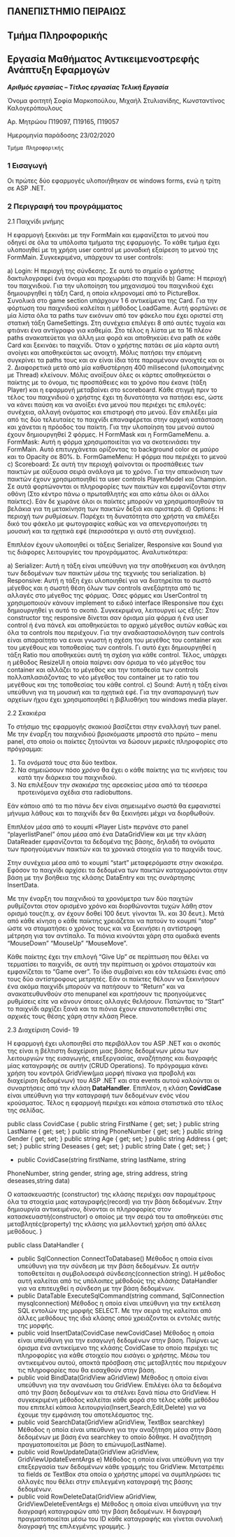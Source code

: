 ## ΠΑΝΕΠΙΣΤΗΜΙΟ ΠΕΙΡΑΙΩΣ

## Τμήμα Πληροφορικής

## Εργασία Μαθήματος Αντικειμενοστρεφής Ανάπτυξη Εφαρμογών

**_Αριθμός εργασίας – Τίτλος
εργασίας
Τελική Εργασία_**

Όνομα φοιτητή
Σοφία Μαρκοπούλου, Μιχαήλ Στυλιανίδης, Κωνσταντίνος
Καλογερόπουλους

Αρ. Μητρώου Π19097, Π19165, Π19057

Ημερομηνία παράδοσης 23/02/2020


```
Τμήμα Πληροφορικής
```

### 1 Εισαγωγή

Οι πρώτες δύο εφαρμογές υλοποιήθηκαν σε windows forms, ενώ η τρίτη σε ASP .NET.

### 2 Περιγραφή του προγράμματος

2.1 Παιχνίδι μνήμης

Η εφαρμογή ξεκινάει με την FormMain και εμφανίζεται το μενού που οδηγεί σε όλα τα
υπόλοιπα τμήματα της εφαρμογής. Το κάθε τμήμα έχει υλοποιηθεί με τη χρήση user control
με μοναδική εξαίρεση το μενού της FormMain. Συγκεκριμένα, υπάρχουν τα user controls:


a) Login: Η περιοχή της σύνδεσης. Σε αυτό το σημείο ο χρήστης δακτυλογραφεί ένα
όνομα και προχωράει στο παιχνίδι
b) Game: H περιοχή του παιχνιδιού. Για την υλοποίηση του μηχανισμού του παιχνιδιού
έχει δημιουργηθεί η τάξη Card, η οποία κληρονομεί από το PictureBox. Συνολικά στο
game section υπάρχουν 1 6 αντικείμενα της Card. Για την φόρτωση του παιχνιδιού
καλείται η μέθοδος LoadGame. Αυτή φορτώνει σε μία λίστα όλα τα paths των
εικόνων από τον φάκελο που έχει οριστεί στη στατική τάξη GameSettings. Στη
συνέχεια επιλέγει 8 από αυτές τυχαία και φτιάνει ένα αντίγραφο για καθεμία. Στο
τέλος η λίστα με τα 16 πλέον paths ανακατεύεται για άλλη μια φορά και αποθηκεύει
ένα path σε κάθε Card και ξεκινάει το παιχνίδι. Όταν ο χρήστης πατάει σε μία κάρτα
αυτή ανοίγει και αποθηκεύεται ως ανοιχτή. Μόλις πατήσει την επόμενη συγκρίνει
τα paths τους και αν είναι ίδια τότε παραμένουν ανοιχτές και οι 2. Διαφορετικά μετά
από μία καθυστέρηση 400 milisecond (υλοποιημένης με Thread) κλείνουν. Μόλις
ανοίξουν όλες οι κάρτες αποθηκεύεται ο παίκτης με το όνομα, τις προσπάθειες και
το χρόνο που έκανε (τάξη Player) και η εφαρμογή μεταβαίνει στο scoreboard. Κάθε
στιγμή πριν το τέλος του παιχνιδιού ο χρήστης έχει τη δυνατότητα να πατήσει esc,
ώστε να κάνει παύση και να ανοίξει ένα μενού που περιέχει τις επιλογές: συνέχεια,
αλλαγή ονόματος και επιστροφή στο μενού. Εάν επιλέξει μία από τις δύο τελευταίες
το παιχνίδι επαναφέρεται στην αρχική κατάσταση και χάνεται η πρόοδος του παίκτη.
Για την υλοποίηση του μενού αυτού έχουν δημιουργηθεί 2 φόρμες. Η FormMask και
η FormGameMenu.
    a. FormMask: Αυτή η φόρμα χρησιμοποιείται για να σκοτεινιάσει την
    FormMain. Αυτό επιτυγχάνεται ορίζοντας το background color σε μαύρο και
    το Opacity σε 80%.
    b. FormGameMenu: H φόρμα που περιέχει το μενού
c) Scoreboard: Σε αυτή την περιοχή φαίνονται οι προσπάθειες των παικτών με αύξουσα
σειρά ανάλογα με το χρόνο. Για την απεικόνιση των παικτών έχουν χρησιμοποιηθεί
τα user controls PlayerModel και Champion. Σε αυτά φορτώνονται οι πληροφορίες
των παικτών και εμφανίζονται στην οθόνη (Στο κέντρο πάνω ο πρωταθλητής και απο
κάτω όλοι οι άλλοι παίκτες). Εάν δε χωράνε όλοι οι παίκτες μπορούν να
χρησιμοποιηθούν τα βελάκια για τη μετακίνηση των παικτών δεξιά και αριστερά.
d) Options: Η περιοχή των ρυθμίσεων. Παρέχει τη δυνατότητα στο χρήστη να επιλέξει
δικό του φάκελο με φωτογραφίες καθώς και να απενεργοποιήσει τη μουσική και τα
ηχητικά εφέ (περισσότερα γι αυτό στη συνέχεια).



Επιπλέον έχουν υλοποιηθεί οι τάξεις Serializer, Responsive και Sound για τις διάφορες
λειτουργίες του προγράμματος. Αναλυτικότερα:

a) Serializer: Αυτή η τάξη είναι υπεύθυνη για την αποθήκευση και άντληση των
δεδομένων των παικτών μέσω της τεχνικής του serialization.
b) Responsive: Αυτή η τάξη έχει υλοποιηθεί για να διατηρείται το σωστό μέγεθος και η
σωστή θέση όλων των controls ανεξάρτητα από τις αλλαγές στο μέγεθος της φόρμας.
Όσες φόρμες και UserControl τη χρησιμοποιούν κάνουν implement το ειδικό
interface IResponsive που έχει δημιουργηθεί γι αυτό το σκοπό. Συγκεκριμένα,
λειτουργεί ως εξής: Στον constructor της responsive δίνεται σαν όρισμα μία φόρμα
ή ένα user control ή ένα πάνελ και αποθηκεύεται το αρχικό μέγεθος αυτών καθώς
και όλα τα controls που περιέχουν. Για την αναδιαστασιολόγηση των controls είναι
απαραίτητο να ειναι γνωστή η σχέση του μεγέθος του container και του μεγέθους
και τοποθεσίας των controls. Γι αυτό έχει δημιουργηθεί η τάξη Ratio που αποθηκεύει
αυτή τη σχέση για κάθε control. Τέλος, υπάρχει η μέθοδος ResizeUI η οποία παίρνει
σαν όρισμα το νέο μέγεθος του container και αλλάζει το μέγεθος και την τοποθεσία
των controls πολλαπλασιάζοντας το νέο μέγεθος του container με το ratio του
μεγέθους και της τοποθεσίας του κάθε control.
c) Sound: Αυτή η τάξη είναι υπεύθυνη για τη μουσική και τα ηχητικά εφέ. Για την
αναπαραγωγή των αρχείων ήχου έχει χρησιμοποιηθεί η βιβλιοθήκη του windows
media player.

2.2 Σκακιέρα

Το στήσιμο της εφαρμογής σκακιού βασίζεται στην εναλλαγή των panel. Με την έναρξη του
παιχνιδιού βρισκόμαστε μπροστά στο πρώτο – menu panel, στο οποίο οι παίκτες ζητούνται
να δώσουν μερικές πληροφορίες στο πρόγραμμα:

1. Τα _ονόματά_ τους στα δύο textbox.
2. Να σημειώσουν πόσο _χρόνο_ θα έχει ο κάθε παίκτης για τις κινήσεις του κατά την διάρκεια
    του παιχνιδιού.
3. Να επιλέξουν την _σκακιέρα_ της αρεσκείας μέσα από τα τέσσερα προτεινόμενα σχέδια στα
    radiobuttons.



Εάν κάποιο από τα πιο πάνω δεν είναι σημειωμένο σωστά θα εμφανιστεί μήνυμα
λάθους και το παιχνίδι δεν θα ξεκινήσει μέχρι να διορθωθούν.

Επιπλέον μέσα από το κουμπί «Player List» περνάνε στο panel “playerlistPanel” όπου μέσα
από ένα DataGridView και με την κλάση DataReader εμφανίζονται τα δεδομένα της βάσης,
δηλαδή τα ονόματα των προηγούμενων παικτών και τα χρονικά στοιχεία για το παιχνίδι
τους.

Στην συνέχεια μέσα από το κουμπί “start” μεταφερόμαστε στην σκακιέρα. Εφόσον το
παιχνίδι αρχίσει τα δεδομένα των παικτών καταχωρούνται στην βάση με την βοήθεια της
κλάσης DataEntry και της συνάρτησης InsertData.

Με την έναρξη του παιχνιδιού τα χρονόμετρα των δύο παιχτών ρυθμίζονται στον ορισμένο
χρόνο και διορθώνονται τυχών λάθη στον ορισμό τους(π.χ. αν έχουν δοθεί 100 δευτ.
γίνονται 1λ. και 30 δευτ.). Μετά από κάθε κίνηση ο κάθε παίκτης χρειάζεται να πατούν το
κουμπί “stop” ώστε να σταματήσει ο χρόνος τους και να ξεκινήσει η αντίστροφη μέτρηση
για τον αντίπαλο.
Τα πιόνια κινούνται χάρη στα ομαδικά events “MouseDown” “MouseUp” “MouseMove”.


Κάθε παίκτης έχει την επιλογή “Give Up” σε περίπτωση που θέλει να τερματίσει το
παιχνίδι, σε αυτή την περίπτωση οι χρόνοι σταματούν και εμφανίζεται το “Game over”. Το
ίδιο συμβαίνει και εάν τελειώσει ένας από τους δύο αντίστροφους μετρητές.
Εάν οι παίκτες θέλουν να ξεκινήσουν ένα ακόμα παιχνίδι μπορούν να πατήσουν το “Return”
και να ανακατευθυνθούν στο menupanel και κρατήσουν τις προηγούμενες ρυθμίσεις είτε να
κάνουν όποιες αλλαγές θελήσουν. Πατώντας το “Start” το παιχνίδι αρχίζει ξανά και τα
πιόνια έχουν επανατοποθετηθεί στις αρχικές τους θέσης χάρη στην κλάση Piece.

2.3 Διαχείριση Covid- 19

Η εφαρμογή έχει υλοποιηθεί στο περιβάλλον του ASP .NET και ο σκοπός της είναι η βέλτιστη
διαχείριση μιας βάσης δεδομένων μέσω των λειτουργιών της εισαγωγής, επεξεργασίας,
αναζήτησης και διαγραφής μίας καταγραφής σε αυτήν (CRUD Operations). Το πρόγραμμα
κάνει χρήση του κοντρόλ GridView(μια μορφή πίνακα για προβολή και διαχείριση
δεδομένων) του ASP .NET και στα events αυτού καλούνται οι συναρτήσεις από την κλάση
**DataHandler**. Επιπλέον, η κλάση **CovidCase** είναι υπεύθυνη για την καταγραφή των
δεδομένων ενός νέου κρούσματος. Τέλος η εφαρμογή περιέχει και κάποια στατιστικά στο
τέλος της σελίδας.

public class CovidCase
{
public string FirstName { get; set; }
public string LastName { get; set; }
public string PhoneNumber { get; set; }
public string Gender { get; set; }
public string Age { get; set; }
public string Address { get; set; }
public string Deseases { get; set; }
public string Date { get; set; }

- public CovidCase(string firstName, string lastName, string

PhoneNumber, string gender, string age, string address, string
deseases,string data)

Ο κατασκευαστής (constructor) της κλάσης περιέχει σαν παραμέτρους όλα
τα στοιχεία μιας καταγραφής(record) για την βάση δεδομένων. Στην
δημιουργία αντικειμένου, δίνονται οι πληροφορίες στον
κατασκευαστή(constructor) ο οποίος με την σειρά του τα αποθηκεύει
στις μεταβλητές(property) της κλάσης για μελλοντική χρήση από άλλες
μεθόδους.
}

public class DataHandler {

- public SqlConnection ConnectToDatabase()
Μέθοδος η οποία είναι υπεύθυνη για την σύνδεση με την βάση δεδομένων.
Σε αυτήν τοποθετείται η συμβολοσειρά σύνδεσης(connection string). Η
μέθοδος αυτή καλείται από τις υπόλοιπες μέθοδούς της κλάσης
DataHandler για να επιτευχθεί η σύνδεση με την βάση δεδομένων.
- public DataTable ExecuteSqlCommand(string command, SqlConnection
mysqlconnection)
Μέθοδος η οποία είναι υπεύθυνη για την εκτέλεση SQL εντολών της μορφής
SELECT. Με την σειρά της καλείται από άλλες μεθόδους της ιδιά κλάσης
οπού χρειάζονται οι εντολές αυτής της μορφής.
- public void InsertData(CovidCase newCovidCase)
Μέθοδος η οποία είναι υπεύθυνη για την εισαγωγή δεδομένων στην βάση.
Παίρνει ως όρισμα ένα αντικείμενο της κλάσης CovidCase το οποίο
περιέχει τις πληροφορίες για κάθε στοιχείο που εισάγει ο χρήστης.
Μέσω του αντικειμένου αυτού, αποκτά πρόσβαση στις μεταβλητές που
περιέχουν τις πληροφορίες που θα εισαχθούν στην βάση.
- public void BindData(GridView aGridView)
Μέθοδος η οποία είναι υπεύθυνη για την ανανέωση του GridView. Επιλέγει
όλα τα δεδομένα από την βάση δεδομένων και τα στέλνει ξανά πίσω στο
GridView. Η συγκεκριμένη μέθοδος καλείται κάθε φορά στο τέλος κάθε
μεθόδου που επιτελεί κάποια λειτουργία(Insert,Search,Edit,Delete) για
να έχουμε την εμφάνιση του αποτελέσματος της.
- public void SearchData(GridView aGridView, TextBox searchkey)
Μέθοδος η οποία είναι υπεύθυνη για την αναζήτηση μέσα στην βάση
δεδομένων με βάση ένα searchkey το οποίο δόθηκε. Η αναζήτηση
πραγματοποιείται με βάση το επώνυμο(LastName).
- public void RowUpdateData(GridView aGridView, GridViewUpdateEventArgs e)
Μέθοδος η οποία είναι υπεύθυνη για την επεξεργασία των δεδομένων
κάθε γραμμής του GridView. Μετατρέπει τα fields σε TextBox στα
οποία ο χρήστης μπορεί να συμπληρώσει τις αλλαγές που θέλει στην
επιλεγμένη καταγραφή της βάσης δεδομένων.
- public void RowDeleteData(GridView aGridView, GridViewDeleteEventArgs e)
Μέθοδος η οποία είναι υπεύθυνη για την διαγραφή καταγραφών από την
βάση δεδομένων. Η διαγραφή πραγματοποιείται μέσω του ID κάθε
καταγραφής και γίνεται συνολική διαγραφή της επιλεγμένης γραμμής.
}